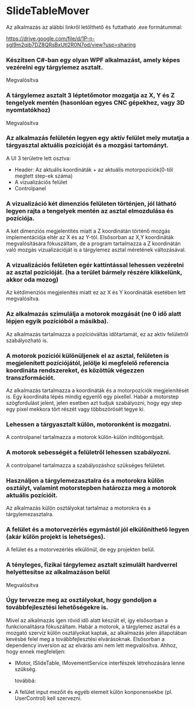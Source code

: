 # SlideTableMover

Az alkalmazás az alábbi linkről letölthető és futtatható .exe formátummal:

https://drive.google.com/file/d/1P-n-sgI9m2qib7DZ8QRsBxUtl2R0N7od/view?usp=sharing

### Készítsen C#-ban egy olyan WPF alkalmazást, amely képes vezérelni egy tárgylemez asztalt.
Megvalósítva
### A tárgylemez asztalt 3 léptetőmotor mozgatja az X, Y és Z tengelyek mentén (hasonlóan egyes CNC gépekhez, vagy 3D nyomtatókhoz)
Megvalósítva
### Az alkalmazás felületén legyen egy aktív felület mely mutatja a tárgyasztal aktuális pozícióját és a mozgási tartományt.
A UI 3 területre lett osztva:
- Header: Az aktuális koordináták + az aktuális motorpozíciók(0-től megtett step-ek száma)
- A vizualizációs felület
- Controlpanel
### A vizualizáció két dimenziós felületen történjen, jól látható legyen rajta a tengelyek mentén az asztal elmozdulása és pozíciója.
A két dimenziós megjelentítés miatt a Z koordinátán történő mozgás implementációja eltér az X és az Y-tól. Elsősorban az X,Y koordináták megvalósítására fókuszáltam, de a program tartalmazza a Z koordinátán való mozgás vizualizációját is a tárgylemez asztal méretének változásával.
### A vizualizációs felületen egér kattintással lehessen vezérelni az asztal pozícióját. (ha a terület bármely részére klikkelünk, akkor oda mozog)
Az kétdimenziós megjelenítés miatt ez az X és Y koordináták esetében lett megvalósítva.
### Az alkalmazás szimulálja a motorok mozgását (ne 0 idő alatt lépjen egyik pozícióból a másikba).
Az alkalmazás tartalmazza a pozícióváltás időtartamát, ez az aktív felületről szabályozható is.
### A motorok pozíciói különüljenek el az asztal, felületen is megjelenített pozíciójától, jelölje ki megfelelő referencia koordináta rendszereket, és közöttük végezzen transzformációt.
Az alkalmazás tartalmazza a koordináták és a motorpozíciók megjelenítését is. Egy koordináta lépés mindig egyenlő egy pixellel. Habár a motorstep szögfordulást jelent, jelen esetben azt tudjuk szabályozni, hogy egy step egy pixel mekkora tört részét vagy többszörösét tegye ki.
### Lehessen a tárgyasztalt külön, motoronként is mozgatni.
A controlpanel tartalmazza a motorok külön-külön indítógombjait.
### A motorok sebességét a felületről lehessen szabályozni.
A controlpanel tartalmazza a szabályozáshoz szükséges felületet.
### Használjon a tárgylemezasztalra és a motorokra külön osztályt, valamint motorstepben határozza meg a motorok aktuális pozícióit.
Az alkalmazás külön osztályokat tartalmaz a motorokra és a tárgylemezasztalra.
### A felület és a motorvezérlés egymástól jól elkülöníthető legyen (akár külön projekt is lehetséges).
A felület és a motorvezérlés elkülönül, de egy projekten belül.
### A tényleges, fizikai tárgylemez asztalt szimulált hardverrel helyettesítse az alkalmazáson belül
Megvalósítva
### Úgy tervezze meg az osztályokat, hogy gondoljon a továbbfejlesztési lehetőségekre is.
Mivel az alkalmazás igen rövid idő alatt készült el, így elsősorban a funkcionalitásra fókuszáltam.
Habár a motorok, a tárgylemez asztal és a mozgató szervíz külön osztályokat kaptak, az alkalmazás jelen állapotában kevésbé felel meg a továbbfejlesztési elvárásoknak.
Elsősorban a dependency inversion az az elvárás ami nem lett megvalósítva.
Ahhoz, hogy ennek megfeleljen:
- IMotor, ISlideTable, IMovementService interfészek létrehozására lenne szükség.
  <p>továbbá: </p>
- A felület input mezőit és egyéb elemeit külön konponensekbe (pl. UserControl) kell szervezni.
